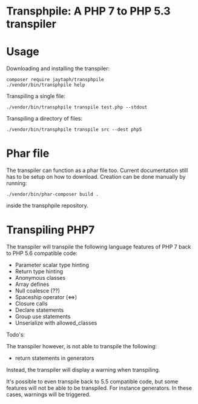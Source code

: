 Transphpile: A PHP 7 to PHP 5.3 transpiler
==========================================

Usage
=====

Downloading and installing the transpiler: 

    composer require jaytaph/transphpile
    ./vendor/bin/transphpile help
        
Transpiling a single file:
    
    ./vendor/bin/transphpile transpile test.php --stdout
    
Transpiling a directory of files:

    ./vendor/bin/transphpile transpile src --dest php5


Phar file
=========

The transpiler can function as a phar file too. Current documentation still has to be setup on how to download. 
Creation can be done manually by running:
 
    ./vendor/bin/phar-composer build .
    
inside the transphpile repository.



Transpiling PHP7
================
The transpiler will transpile the following language features of PHP 7 back to PHP 5.6 compatible code:

- Parameter scalar type hinting
- Return type hinting
- Anonymous classes
- Array defines
- Null coalesce (??)
- Spaceship operator (<=>)
- Closure calls
- Declare statements
- Group use statements
- Unserialize with allowed_classes


Todo's:

The transpiler however, is not able to transpile the following:
- return statements in generators

Instead, the transpiler will display a warning when transpiling.


It's possible to even transpile back to 5.5 compatible code, but some features will not be able to be transpiled. For 
instance generators. In these cases, warnings will be triggered.
